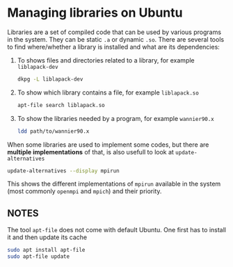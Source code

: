 # Managing libraries on Ubuntu

Libraries are a set of compiled code that can be used by various programs in the system.
They can be static `.a` or dynamic `.so`.
There are several tools to find where/whether a library is installed and what are its dependencies:
1. To shows files and directories related to a library, for example `liblapack-dev`

   ```bash
   dkpg -L liblapack-dev
   ```
2. To show which library contains a file, for example `liblapack.so`
   ```bash
   apt-file search liblapack.so
   ```
3. To show the libraries needed by a program, for example `wannier90.x`
   ```bash
   ldd path/to/wannier90.x
   ```

When some libraries are used to implement some codes, but there are **multiple implementations** of that, is also usefull to look at `update-alternatives`

```bash
update-alternatives --display mpirun
```
This shows the different implementations of `mpirun` available in the system (most commonly `openmpi` and `mpich`) and their priority.

## NOTES

The tool `apt-file` does not come with default Ubuntu. One first has to install it and then update its cache
```bash
sudo apt install apt-file
sudo apt-file update
```
